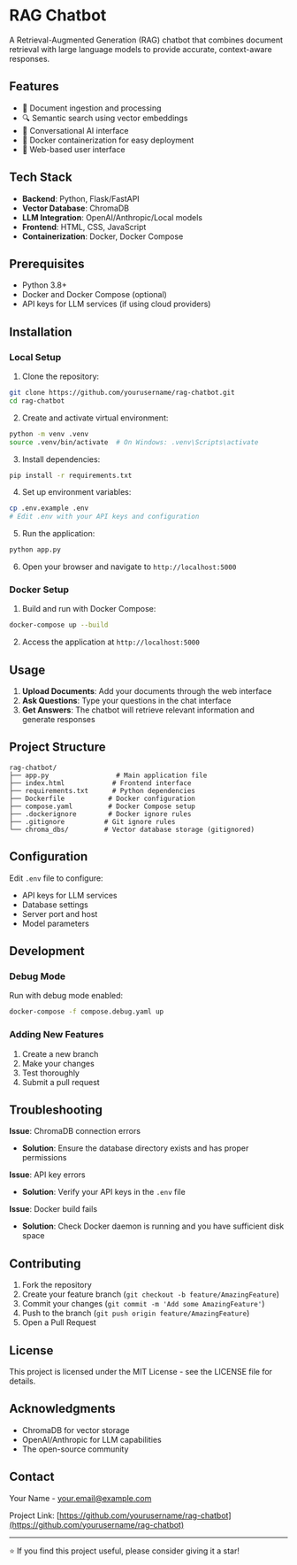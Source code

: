 # RAG Chatbot

A Retrieval-Augmented Generation (RAG) chatbot that combines document retrieval with large language models to provide accurate, context-aware responses.

## Features

- 📄 Document ingestion and processing
- 🔍 Semantic search using vector embeddings
- 💬 Conversational AI interface
- 🐳 Docker containerization for easy deployment
- 🎨 Web-based user interface

## Tech Stack

- **Backend**: Python, Flask/FastAPI
- **Vector Database**: ChromaDB
- **LLM Integration**: OpenAI/Anthropic/Local models
- **Frontend**: HTML, CSS, JavaScript
- **Containerization**: Docker, Docker Compose

## Prerequisites

- Python 3.8+
- Docker and Docker Compose (optional)
- API keys for LLM services (if using cloud providers)

## Installation

### Local Setup

1. Clone the repository:
```bash
git clone https://github.com/yourusername/rag-chatbot.git
cd rag-chatbot
```

2. Create and activate virtual environment:
```bash
python -m venv .venv
source .venv/bin/activate  # On Windows: .venv\Scripts\activate
```

3. Install dependencies:
```bash
pip install -r requirements.txt
```

4. Set up environment variables:
```bash
cp .env.example .env
# Edit .env with your API keys and configuration
```

5. Run the application:
```bash
python app.py
```

6. Open your browser and navigate to `http://localhost:5000`

### Docker Setup

1. Build and run with Docker Compose:
```bash
docker-compose up --build
```

2. Access the application at `http://localhost:5000`

## Usage

1. **Upload Documents**: Add your documents through the web interface
2. **Ask Questions**: Type your questions in the chat interface
3. **Get Answers**: The chatbot will retrieve relevant information and generate responses

## Project Structure

```
rag-chatbot/
├── app.py                 # Main application file
├── index.html            # Frontend interface
├── requirements.txt      # Python dependencies
├── Dockerfile           # Docker configuration
├── compose.yaml         # Docker Compose setup
├── .dockerignore        # Docker ignore rules
├── .gitignore          # Git ignore rules
└── chroma_dbs/         # Vector database storage (gitignored)
```

## Configuration

Edit `.env` file to configure:
- API keys for LLM services
- Database settings
- Server port and host
- Model parameters

## Development

### Debug Mode

Run with debug mode enabled:
```bash
docker-compose -f compose.debug.yaml up
```

### Adding New Features

1. Create a new branch
2. Make your changes
3. Test thoroughly
4. Submit a pull request

## Troubleshooting

**Issue**: ChromaDB connection errors
- **Solution**: Ensure the database directory exists and has proper permissions

**Issue**: API key errors
- **Solution**: Verify your API keys in the `.env` file

**Issue**: Docker build fails
- **Solution**: Check Docker daemon is running and you have sufficient disk space

## Contributing

1. Fork the repository
2. Create your feature branch (`git checkout -b feature/AmazingFeature`)
3. Commit your changes (`git commit -m 'Add some AmazingFeature'`)
4. Push to the branch (`git push origin feature/AmazingFeature`)
5. Open a Pull Request

## License

This project is licensed under the MIT License - see the LICENSE file for details.

## Acknowledgments

- ChromaDB for vector storage
- OpenAI/Anthropic for LLM capabilities
- The open-source community

## Contact

Your Name - your.email@example.com

Project Link: [https://github.com/yourusername/rag-chatbot](https://github.com/yourusername/rag-chatbot)

---

⭐ If you find this project useful, please consider giving it a star!
